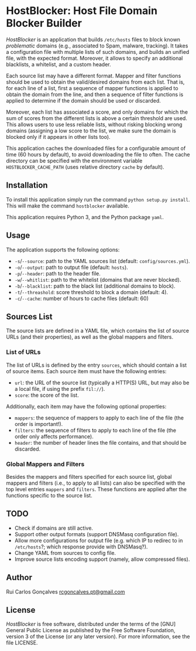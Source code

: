 # HostBlocker: Host File Domain Blocker Builder
*HostBlocker* is an application that builds `/etc/hosts` files to block known *problematic* domains (e.g., associated to Spam, malware, tracking).
It takes a configuration file with multiple lists of such domains, and builds an unified file, with the expected format.
Moreover, it allows to specify an additional blacklists, a whitelist, and a custom header.

Each source list may have a different format.
Mapper and filter functions should be used to obtain the valid/desired domains from each list.
That is, for each line of a list, first a sequence of mapper functions is applied to obtain the domain from the line, and then a sequence of filter functions is applied to determine if the domain should be used or discarded.

Moreover, each list has associated a score, and only domains for which the sum of scores from the different lists is above a certain threshold are used.
This allows users to use less reliable lists, without risking blocking wrong domains (assigning a low score to the list, we make sure the domain is blocked only if it appears in other lists too).

This application caches the downloaded files for a configurable amount of time (60 hours by default), to avoid downloading the file to often.
The cache directory can be specified with the environment variable `HOSTBLOCKER_CACHE_PATH` (uses relative directory `cache` by default).


## Installation
To install this application simply run the command `python setup.py install`.
This will make the command `hostblocker` available.

This application requires Python 3, and the Python package `yaml`. 


## Usage
The application supports the following options:
- `-s`/`--source`: path to the YAML sources list (default: `config/sources.yml`).
- `-o`/`--output`: path to output file (default: `hosts`).
- `-p`/`--header`: path to the header file.
- `-w`/`--whitlist`: path to the whitelist (domains that are never blocked).
- `-b`/`--blacklist`: path to the black list (additional domains to block).
- `-t`/`--threashold`: score threshold to block a domain (default: 4).
- `-c`/`--cache`: number of hours to cache files (default: 60)


## Sources List
The source lists are defined in a YAML file, which contains the list of source URLs (and their properties), as well as the global mappers and filters.

### List of URLs
The list of URLs is defined by the entry `sources`, which should contain a list of source items.
Each source item must have the following entries:
- `url`: the URL of the source list (typically a HTTP(S) URL, but may also be a local file, if using the prefix `fil://`).
- `score`: the score of the list.

Additionally, each item may have the following optional properties:
- `mappers`: the sequence of mappers to apply to each line of the file (the order is important!).
- `filters`: the sequence of filters to apply to each line of the file (the order only affects performance).
- `header`: the number of header lines the file contains, and that should be discarded.

### Global Mappers and Filters
Besides the mappers and filters specified for each source list, global mappers and filters (i.e., to apply to all lists) can also be specified with the top level entries `mappers` and `filters`.
These functions are applied after the functions specific to the source list.


## TODO
- Check if domains are still active.
- Support other output formats (support DNSMasq configuration file).
- Allow more configurations for output file (e.g. which IP to redirec to in `/etc/hosts`?; which response provide with DNSMasq?).
- Change YAML from sources to config file.
- Improve source lists encoding support (namely, allow compressed files).


## Author
Rui Carlos Gonçalves <rcgoncalves.pt@gmail.com>


## License
*HostBlocker* is free software, distributed under the terms of the [GNU] General
Public License as published by the Free Software Foundation,
version 3 of the License (or any later version).  For more information,
see the file LICENSE.
